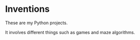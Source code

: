 # Inventions
These are my Python projects.

It involves different things such as games and maze algorithms.
